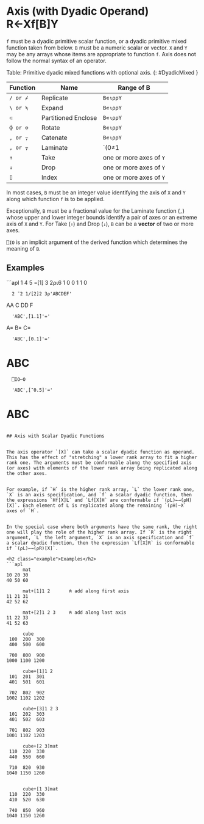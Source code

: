 <div style="display: none;">
  ←
</div>






<h1 class="heading"><span class="name">Axis (with Dyadic Operand)</span> <span class="command">R←Xf[B]Y</span></h1>



`f` must be a dyadic primitive scalar function, or a dyadic primitive mixed function taken from [](#DyadicMixed) below. `B` must be a numeric scalar or vector. `X` and `Y` may be any arrays whose items are appropriate to function `f`. Axis does not follow the normal syntax of an operator.



Table: Primitive dyadic mixed functions with optional axis. {: #DyadicMixed }


|Function|Name|Range of B|
|---|---|---|
|`/ or ⌿`|Replicate|`B∊⍳⍴⍴Y`|
|`\ or ⍀`|Expand|`B∊⍳⍴⍴Y`|
|`⊂`|Partitioned Enclose|`B∊⍳⍴⍴Y`|
|`⌽ or ⊖`|Rotate|`B∊⍳⍴⍴Y`|
|`, or ⍪`|Catenate|`B∊⍳⍴⍴Y`|
|`, or ⍪`|Laminate|`(0≠1|B)^(B>⎕IO-1)^(B<⎕IO+(⍴⍴X)⌈⍴⍴Y)`|
|`↑`|Take|one or more axes of `Y`|
|`↓`|Drop|one or more axes of `Y`|
|`⌷`|Index|one or more axes of `Y`|


In most cases, `B` must be an integer value identifying the axis of `X` and `Y` along which function `f` is to be applied.


Exceptionally, `B` must be a fractional value for the Laminate function (`,`) whose upper and lower integer bounds identify a pair of axes or an extreme axis of `X` and `Y`. For Take (`↑`) and Drop (`↓`), `B` can be a **vector** of two or more axes.


`⎕IO` is an implicit argument of the derived function which determines the meaning of `B`.

<h2 class="example">Examples</h2>
```apl
      1 4 5 =[1] 3 2⍴⍳6
1 0
0 1
1 0
 
      2 ¯2 1/[2]2 3⍴'ABCDEF'
AA  C
DD  F
 
      'ABC',[1.1]'='
A=
B=
C=
 
      'ABC',[0.1]'='
ABC
===
 
      ⎕IO←O
 
      'ABC',[¯0.5]'='
ABC
===
```

## Axis with Scalar Dyadic Functions


The axis operator `[X]` can take a scalar dyadic function as operand. This has the effect of "stretching" a lower rank array to fit a higher rank one. The arguments must be conformable along the specified axis (or axes) with elements of the lower rank array being replicated along the other axes.


For example, if `H` is the higher rank array, `L` the lower rank one, `X` is an axis specification, and `f` a scalar dyadic function, then the expressions `Hf[X]L` and `Lf[X]H` are conformable if `(⍴L)←→(⍴H)[X]`. Each element of L is replicated along the remaining `(⍴H)~X` axes of `H`.


In the special case where both arguments have the same rank, the right one will play the role of the higher rank array. If `R` is the right argument, `L` the left argument, `X` is an axis specification and `f` a scalar dyadic function, then the expression `Lf[X]R` is conformable if `(⍴L)←→(⍴R)[X]`.

<h2 class="example">Examples</h2>
```apl
      mat
10 20 30
40 50 60
 
      mat+[1]1 2       ⍝ add along first axis
11 21 31
42 52 62
 
      mat+[2]1 2 3     ⍝ add along last axis
11 22 33
41 52 63
 
      cube
 100  200  300
 400  500  600
              
 700  800  900
1000 1100 1200
 
      cube+[1]1 2 
 101  201  301
 401  501  601
              
 702  802  902
1002 1102 1202
 
      cube+[3]1 2 3
 101  202  303
 401  502  603
              
 701  802  903
1001 1102 1203
 
      cube+[2 3]mat
 110  220  330
 440  550  660
              
 710  820  930
1040 1150 1260
 

```
```apl
      cube+[1 3]mat
 110  220  330
 410  520  630
              
 740  850  960
1040 1150 1260
```



